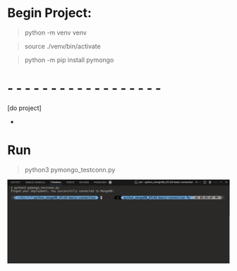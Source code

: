 

# Begin Project:

> python -m venv venv

> source ./venv/bin/activate

> python -m pip install pymongo

# - - - - - - - - - - - - - - - - - -
[do project]


-

# Run
> python3 pymongo_testconn.py

![Result](ss_pymongo_testconn.png)
